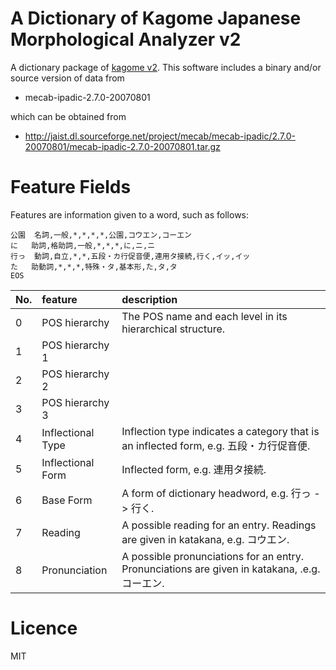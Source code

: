 A Dictionary of Kagome Japanese Morphological Analyzer v2
===

A dictionary package of [kagome v2](http://github.com/ikawaha/kagome/tree/v2). This software includes a binary and/or source version of data from

* mecab-ipadic-2.7.0-20070801

which can be obtained from

* http://jaist.dl.sourceforge.net/project/mecab/mecab-ipadic/2.7.0-20070801/mecab-ipadic-2.7.0-20070801.tar.gz
  
 # Feature Fields
 
Features are information given to a word, such as follows:

```
公園	名詞,一般,*,*,*,*,公園,コウエン,コーエン
に	助詞,格助詞,一般,*,*,*,に,ニ,ニ
行っ	動詞,自立,*,*,五段・カ行促音便,連用タ接続,行く,イッ,イッ
た	助動詞,*,*,*,特殊・タ,基本形,た,タ,タ
EOS
```
 
 |No.|feature|description|
 |:---|:---|:---|
 | 0| POS hierarchy | The POS name and each level in its hierarchical structure. |
 | 1| POS hierarchy 1 | |
 | 2| POS hierarchy 2 | |
 | 3| POS hierarchy 3 | |
 | 4| Inflectional Type| Inflection type indicates a category that is an inflected form, e.g. 五段・カ行促音便.|
 | 5| Inflectional Form| Inflected form, e.g. 連用タ接続. |
 | 6| Base Form| A form of dictionary headword, e.g. 行っ -> 行く. |
 | 7| Reading|A possible reading for an entry. Readings are given in katakana, e.g. コウエン.|
 | 8| Pronunciation| A possible pronunciations for an entry. Pronunciations are given in katakana, .e.g. コーエン. |
 
  # Licence
  
  MIT